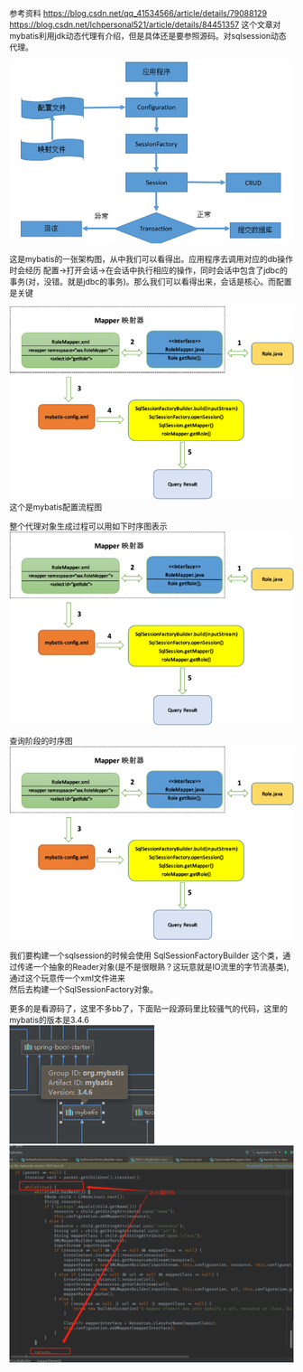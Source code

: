 参考资料 https://blog.csdn.net/qq_41534566/article/details/79088129
    https://blog.csdn.net/lchpersonal521/article/details/84451357
这个文章对mybatis利用jdk动态代理有介绍，但是具体还是要参照源码。对sqlsession动态代理。

![Image text](https://raw.githubusercontent.com/eatyu/javaMybatis/master/core/src/img/11182357_N86c.jpg)


这是mybatis的一张架构图，从中我们可以看得出。应用程序去调用对应的db操作时会经历 配置->打开会话->在会话中执行相应的操作，同时会话中包含了jdbc的事务(对，没错。就是jdbc的事务)。那么我们可以看得出来，会话是核心。而配置是关键  


![Image text](https://raw.githubusercontent.com/eatyu/javaMybatis/master/core/src/img/1352849-20180729204649421-1202779896.png)
这个是mybatis配置流程图


整个代理对象生成过程可以用如下时序图表示  
![Image text](https://raw.githubusercontent.com/eatyu/javaMybatis/master/core/src/img/1352849-20180729204649421-1202779896.png)

查询阶段的时序图  
![Image text](https://raw.githubusercontent.com/eatyu/javaMybatis/master/core/src/img/1352849-20180729204649421-1202779896.png)






我们要构建一个sqlsession的时候会使用 SqlSessionFactoryBuilder 这个类，通过传递一个抽象的Reader对象(是不是很眼熟？这玩意就是IO流里的字节流基类), 通过这个玩意传一个xml文件进来  
然后去构建一个SqlSessionFactory对象。  

更多的是看源码了，这里不多bb了，下面贴一段源码里比较骚气的代码，这里的mybatis的版本是3.4.6  
![Image text](https://raw.githubusercontent.com/eatyu/javaMybatis/master/core/src/img/mybatisversion.png)
![Image text](https://raw.githubusercontent.com/eatyu/javaMybatis/master/core/src/img/mybatis%E9%AA%9A%E6%B0%94%E4%BB%A3%E7%A0%81.png)